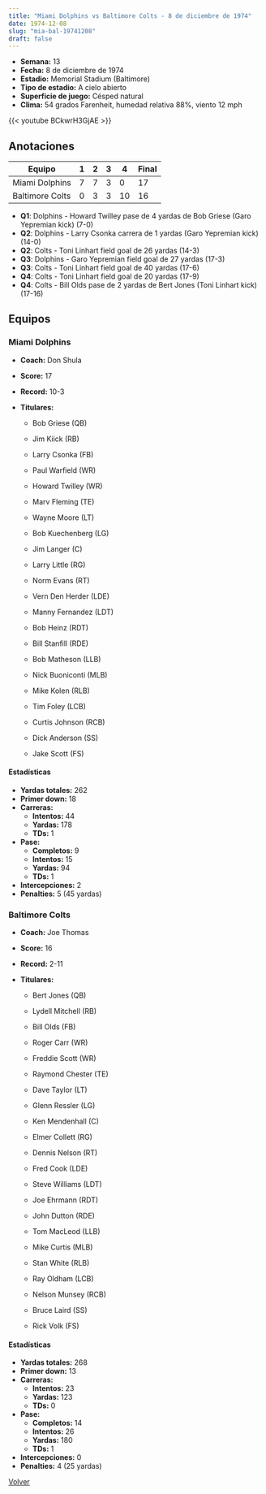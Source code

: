 ```yaml
---
title: "Miami Dolphins vs Baltimore Colts - 8 de diciembre de 1974"
date: 1974-12-08
slug: "mia-bal-19741208"
draft: false
---
```


- **Semana:** 13
- **Fecha:** 8 de diciembre de 1974
- **Estadio:** Memorial Stadium (Baltimore)
- **Tipo de estadio:** A cielo abierto
- **Superficie de juego:** Césped natural
- **Clima:** 54 grados Farenheit, humedad relativa 88%, viento 12 mph


{{< youtube BCkwrH3GjAE >}}


## Anotaciones
| Equipo | 1 | 2 | 3 | 4 | Final |
|--------|---|---|---|---|-------|
| Miami Dolphins  | 7 | 7 | 3 | 0  | 17 |
| Baltimore Colts  | 0 | 3 | 3 | 10  | 16 |
- **Q1**: Dolphins - Howard Twilley pase de 4 yardas de Bob Griese (Garo Yepremian kick) (7-0)
- **Q2**: Dolphins - Larry Csonka carrera de 1 yardas (Garo Yepremian kick) (14-0)
- **Q2**: Colts - Toni Linhart field goal de 26 yardas (14-3)
- **Q3**: Dolphins - Garo Yepremian field goal de 27 yardas (17-3)
- **Q3**: Colts - Toni Linhart field goal de 40 yardas (17-6)
- **Q4**: Colts - Toni Linhart field goal de 20 yardas (17-9)
- **Q4**: Colts - Bill Olds pase de 2 yardas de Bert Jones (Toni Linhart kick) (17-16)


## Equipos


### Miami Dolphins
* **Coach:** Don Shula
* **Score:** 17
* **Record:** 10-3
* **Titulares:** 

  * Bob Griese (QB) 

  * Jim Kiick (RB) 

  * Larry Csonka (FB) 

  * Paul Warfield (WR) 

  * Howard Twilley (WR) 

  * Marv Fleming (TE) 

  * Wayne Moore (LT) 

  * Bob Kuechenberg (LG) 

  * Jim Langer (C) 

  * Larry Little (RG) 

  * Norm Evans (RT) 

  * Vern Den Herder (LDE) 

  * Manny Fernandez (LDT) 

  * Bob Heinz (RDT) 

  * Bill Stanfill (RDE) 

  * Bob Matheson (LLB) 

  * Nick Buoniconti (MLB) 

  * Mike Kolen (RLB) 

  * Tim Foley (LCB) 

  * Curtis Johnson (RCB) 

  * Dick Anderson (SS) 

  * Jake Scott (FS) 

#### Estadísticas
* **Yardas totales:** 262
* **Primer down:** 18
* **Carreras:**
  * **Intentos:** 44
  * **Yardas:** 178
  * **TDs:** 1
* **Pase:**
  * **Completos:** 9
  * **Intentos:** 15
  * **Yardas:** 94
  * **TDs:** 1
* **Intercepciones:** 2
* **Penalties:** 5 (45 yardas)

### Baltimore Colts
* **Coach:** Joe Thomas
* **Score:** 16
* **Record:** 2-11
* **Titulares:** 

  * Bert Jones (QB) 

  * Lydell Mitchell (RB) 

  * Bill Olds (FB) 

  * Roger Carr (WR) 

  * Freddie Scott (WR) 

  * Raymond Chester (TE) 

  * Dave Taylor (LT) 

  * Glenn Ressler (LG) 

  * Ken Mendenhall (C) 

  * Elmer Collett (RG) 

  * Dennis Nelson (RT) 

  * Fred Cook (LDE) 

  * Steve Williams (LDT) 

  * Joe Ehrmann (RDT) 

  * John Dutton (RDE) 

  * Tom MacLeod (LLB) 

  * Mike Curtis (MLB) 

  * Stan White (RLB) 

  * Ray Oldham (LCB) 

  * Nelson Munsey (RCB) 

  * Bruce Laird (SS) 

  * Rick Volk (FS) 

#### Estadísticas
* **Yardas totales:** 268
* **Primer down:** 13
* **Carreras:**
  * **Intentos:** 23
  * **Yardas:** 123
  * **TDs:** 0
* **Pase:**
  * **Completos:** 14
  * **Intentos:** 26
  * **Yardas:** 180
  * **TDs:** 1
* **Intercepciones:** 0
* **Penalties:** 4 (25 yardas)


[Volver](/historia/1974)
